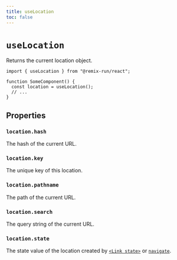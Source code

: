 ```yaml
---
title: useLocation
toc: false
---
```


# `useLocation`

Returns the current location object.

```tsx
import { useLocation } from "@remix-run/react";

function SomeComponent() {
  const location = useLocation();
  // ...
}
```

## Properties

### `location.hash`

The hash of the current URL.

### `location.key`

The unique key of this location.

### `location.pathname`

The path of the current URL.

### `location.search`

The query string of the current URL.

### `location.state`

The state value of the location created by [`<Link state>`](../components/link) or [`navigate`](./use-navigate).
